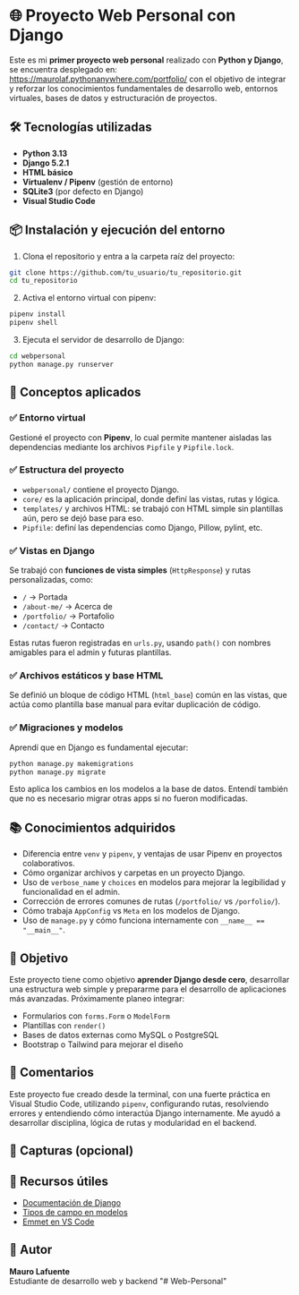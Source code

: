 
# 🌐 Proyecto Web Personal con Django

Este es mi **primer proyecto web personal** realizado con **Python y Django**, se encuentra desplegado en: https://maurolaf.pythonanywhere.com/portfolio/ con el objetivo de integrar y reforzar los conocimientos fundamentales de desarrollo web, entornos virtuales, bases de datos y estructuración de proyectos.

## 🛠 Tecnologías utilizadas

- **Python 3.13**
- **Django 5.2.1**
- **HTML básico**
- **Virtualenv / Pipenv** (gestión de entorno)
- **SQLite3** (por defecto en Django)
- **Visual Studio Code**

## 📦 Instalación y ejecución del entorno

1. Clona el repositorio y entra a la carpeta raíz del proyecto:

```bash
git clone https://github.com/tu_usuario/tu_repositorio.git
cd tu_repositorio
```

2. Activa el entorno virtual con pipenv:

```bash
pipenv install
pipenv shell
```

3. Ejecuta el servidor de desarrollo de Django:

```bash
cd webpersonal
python manage.py runserver
```

## 🔑 Conceptos aplicados

### ✅ Entorno virtual

Gestioné el proyecto con **Pipenv**, lo cual permite mantener aisladas las dependencias mediante los archivos `Pipfile` y `Pipfile.lock`.

### ✅ Estructura del proyecto

- `webpersonal/` contiene el proyecto Django.
- `core/` es la aplicación principal, donde definí las vistas, rutas y lógica.
- `templates/` y archivos HTML: se trabajó con HTML simple sin plantillas aún, pero se dejó base para eso.
- `Pipfile`: definí las dependencias como Django, Pillow, pylint, etc.

### ✅ Vistas en Django

Se trabajó con **funciones de vista simples** (`HttpResponse`) y rutas personalizadas, como:

- `/` → Portada
- `/about-me/` → Acerca de
- `/portfolio/` → Portafolio
- `/contact/` → Contacto

Estas rutas fueron registradas en `urls.py`, usando `path()` con nombres amigables para el admin y futuras plantillas.

### ✅ Archivos estáticos y base HTML

Se definió un bloque de código HTML (`html_base`) común en las vistas, que actúa como plantilla base manual para evitar duplicación de código.

### ✅ Migraciones y modelos

Aprendí que en Django es fundamental ejecutar:

```bash
python manage.py makemigrations
python manage.py migrate
```

Esto aplica los cambios en los modelos a la base de datos. Entendí también que no es necesario migrar otras apps si no fueron modificadas.

## 📚 Conocimientos adquiridos

- Diferencia entre `venv` y `pipenv`, y ventajas de usar Pipenv en proyectos colaborativos.
- Cómo organizar archivos y carpetas en un proyecto Django.
- Uso de `verbose_name` y `choices` en modelos para mejorar la legibilidad y funcionalidad en el admin.
- Corrección de errores comunes de rutas (`/portfolio/` vs `/porfolio/`).
- Cómo trabaja `AppConfig` vs `Meta` en los modelos de Django.
- Uso de `manage.py` y cómo funciona internamente con `__name__ == "__main__"`.

## 🎯 Objetivo

Este proyecto tiene como objetivo **aprender Django desde cero**, desarrollar una estructura web simple y prepararme para el desarrollo de aplicaciones más avanzadas. Próximamente planeo integrar:

- Formularios con `forms.Form` o `ModelForm`
- Plantillas con `render()`
- Bases de datos externas como MySQL o PostgreSQL
- Bootstrap o Tailwind para mejorar el diseño

## 💬 Comentarios

Este proyecto fue creado desde la terminal, con una fuerte práctica en Visual Studio Code, utilizando `pipenv`, configurando rutas, resolviendo errores y entendiendo cómo interactúa Django internamente. Me ayudó a desarrollar disciplina, lógica de rutas y modularidad en el backend.

## 📸 Capturas (opcional)

## 🔗 Recursos útiles

- [Documentación de Django](https://docs.djangoproject.com/es/5.2/)
- [Tipos de campo en modelos](https://docs.djangoproject.com/en/5.2/ref/models/fields/)
- [Emmet en VS Code](https://code.visualstudio.com/docs/editor/emmet)

## 🧠 Autor

**Mauro Lafuente**  
Estudiante de desarrollo web y backend
"# Web-Personal" 
